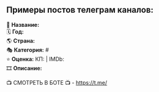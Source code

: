 ## Примеры постов телеграм каналов:

🎥 **Название:**  
🗓 **Год:**  
🌎 **Страна:**  
🎭 **Категория:** #  
⭐ **Оценка:** КП:  | IMDb:  
🎞 **Описание:**

📺 СМОТРЕТЬ В БОТЕ 📺 - https://t.me/